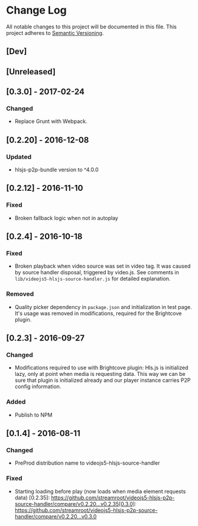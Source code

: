 # Change Log
All notable changes to this project will be documented in this file.
This project adheres to [Semantic Versioning](http://semver.org/).

## [Dev]

## [Unreleased]

## [0.3.0] - 2017-02-24

### Changed
- Replace Grunt with Webpack.

## [0.2.20] - 2016-12-08
### Updated
- hlsjs-p2p-bundle version to ^4.0.0

## [0.2.12] - 2016-11-10
### Fixed
- Broken fallback logic when not in autoplay

## [0.2.4] - 2016-10-18
### Fixed
- Broken playback when video source was set in video tag. It was caused by source handler disposal, triggered by video.js. See comments in `lib/videojs5-hlsjs-source-handler.js` for detailed explanation.

### Removed
- Quality picker dependency in `package.json` and initialization in test page. It's usage was removed in modifications, required for the Brightcove plugin.

## [0.2.3] - 2016-09-27
### Changed
- Modifications required to use with Brightcove plugin: Hls.js is initialized lazy, only at point when media is requesting data. This way we can be sure that plugin is initialized already and our player instance carries P2P config information.

### Added
- Publish to NPM

## [0.1.4] - 2016-08-11
### Changed
- PreProd distribution name to videojs5-hlsjs-source-handler

### Fixed
- Starting loading before play (now loads when media element requests data)
[0.2.35]: https://github.com/streamroot/videojs5-hlsjs-p2p-source-handler/compare/v0.2.20...v0.2.35[0.3.0]: https://github.com/streamroot/videojs5-hlsjs-p2p-source-handler/compare/v0.2.20...v0.3.0